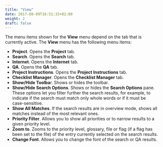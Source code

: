 ```yaml
---
title: "View"
date: 2017-08-09T16:51:33+02:00
weight: 2
draft: false
---
```


The menu items shown for the **View** menu depend on the tab that is currently active. The **View** menu has the following menu items:

* **Project**. Opens the **Project** tab.
* **Search**. Opens the **Search** tab. 
* **Internet**. Opens the **Internet** tab.
* **QA**. Opens the **QA** tab.
* **Project Instructions**. Opens the **Project Instructions** tab.
* **Checklist Manager**. Opens the **Checklist Manager** tab.
* **Show/Hide Toolba**r. Shows or hides the toolbar.
* **Show/Hide Search Options**. Shows or hides the **Search Options** pane. These options let you filter further the search results, for example, to indicate if the search must match only whole words or if it must be case-sensitive.
* **Show All Matches**. If the search results are in overview mode, shows all matches instead of the most relevant ones.
* **Priority Filter**. Allows you to show all priorities or to narrow results to a given priority level.
* **Zoom to**. Zooms to the priority level, glossary, file or flag (if a flag has been set to the file) of the entry currently selected on the search results.
* **Change Font**. Allows you to change the font of the search or QA results.